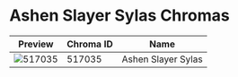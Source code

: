 # Ashen Slayer Sylas Chromas

| Preview | Chroma ID | Name |
|---------|-----------|------|
| ![517035](https://raw.communitydragon.org/latest/plugins/rcp-be-lol-game-data/global/default/v1/champion-chroma-images/517/517035.png) | 517035 | Ashen Slayer Sylas |